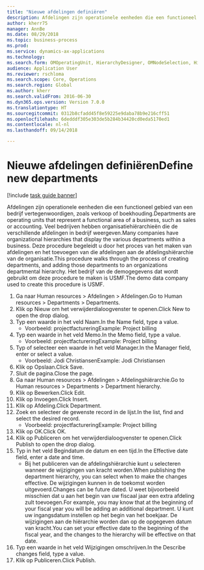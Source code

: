 ```yaml
--- 
title: "Nieuwe afdelingen definiëren"
description: Afdelingen zijn operationele eenheden die een functioneel gebied van een bedrijf vertegenwoordigen, zoals verkoop of boekhouding.
author: kherr75
manager: AnnBe
ms.date: 08/29/2018
ms.topic: business-process
ms.prod: 
ms.service: dynamics-ax-applications
ms.technology: 
ms.search.form: OMOperatingUnit, HierarchyDesigner, OMNodeSelection, HierarchyPublishAndCloseForm
audience: Application User
ms.reviewer: rschloma
ms.search.scope: Core, Operations
ms.search.region: Global
ms.author: kherr
ms.search.validFrom: 2016-06-30
ms.dyn365.ops.version: Version 7.0.0
ms.translationtype: HT
ms.sourcegitcommit: 0312b8cfadd45f8e59225e9daba78b9e216cff51
ms.openlocfilehash: 6dedddf305e303de5b284b34420cd0eda5170ed1
ms.contentlocale: nl-nl
ms.lasthandoff: 09/14/2018

---
```

# <a name="define-new-departments"></a><span data-ttu-id="3c5f2-103">Nieuwe afdelingen definiëren</span><span class="sxs-lookup"><span data-stu-id="3c5f2-103">Define new departments</span></span>

[!include [task guide banner](../../includes/task-guide-banner.md)]

<span data-ttu-id="3c5f2-104">Afdelingen zijn operationele eenheden die een functioneel gebied van een bedrijf vertegenwoordigen, zoals verkoop of boekhouding.</span><span class="sxs-lookup"><span data-stu-id="3c5f2-104">Departments are operating units that represent a functional area of a business, such as sales or accounting.</span></span> <span data-ttu-id="3c5f2-105">Veel bedrijven hebben organisatiehiërarchieën die de verschillende afdelingen in bedrijf weergeven.</span><span class="sxs-lookup"><span data-stu-id="3c5f2-105">Many companies have organizational hierarchies that display the various departments within a business.</span></span> <span data-ttu-id="3c5f2-106">Deze procedure begeleidt u door het proces van het maken van afdelingen en het toevoegen van die afdelingen aan de afdelingshiërarchie van de organisatie.</span><span class="sxs-lookup"><span data-stu-id="3c5f2-106">This procedure walks through the process of creating departments, and adding those departments to an organizations departmental hierarchy.</span></span> <span data-ttu-id="3c5f2-107">Het bedrijf van de demogegevens dat wordt gebruikt om deze procedure te maken is USMF.</span><span class="sxs-lookup"><span data-stu-id="3c5f2-107">The demo data company used to create this procedure is USMF.</span></span>

1. <span data-ttu-id="3c5f2-108">Ga naar Human resources > Afdelingen > Afdelingen.</span><span class="sxs-lookup"><span data-stu-id="3c5f2-108">Go to Human resources > Departments > Departments.</span></span>
2. <span data-ttu-id="3c5f2-109">Klik op Nieuw om het verwijderdialoogvenster te openen.</span><span class="sxs-lookup"><span data-stu-id="3c5f2-109">Click New to open the drop dialog.</span></span>
3. <span data-ttu-id="3c5f2-110">Typ een waarde in het veld Naam.</span><span class="sxs-lookup"><span data-stu-id="3c5f2-110">In the Name field, type a value.</span></span>
    * <span data-ttu-id="3c5f2-111">Voorbeeld: projectfacturering</span><span class="sxs-lookup"><span data-stu-id="3c5f2-111">Example: Project billing</span></span>  
4. <span data-ttu-id="3c5f2-112">Typ een waarde in het veld Memo.</span><span class="sxs-lookup"><span data-stu-id="3c5f2-112">In the Memo field, type a value.</span></span>
    * <span data-ttu-id="3c5f2-113">Voorbeeld: projectfacturering</span><span class="sxs-lookup"><span data-stu-id="3c5f2-113">Example: Project billing</span></span>  
5. <span data-ttu-id="3c5f2-114">Typ of selecteer een waarde in het veld Manager.</span><span class="sxs-lookup"><span data-stu-id="3c5f2-114">In the Manager field, enter or select a value.</span></span>
    * <span data-ttu-id="3c5f2-115">Voorbeeld: Jodi Christiansen</span><span class="sxs-lookup"><span data-stu-id="3c5f2-115">Example: Jodi Christiansen</span></span>  
6. <span data-ttu-id="3c5f2-116">Klik op Opslaan.</span><span class="sxs-lookup"><span data-stu-id="3c5f2-116">Click Save.</span></span>
7. <span data-ttu-id="3c5f2-117">Sluit de pagina.</span><span class="sxs-lookup"><span data-stu-id="3c5f2-117">Close the page.</span></span>
8. <span data-ttu-id="3c5f2-118">Ga naar Human resources > Afdelingen > Afdelingshiërarchie.</span><span class="sxs-lookup"><span data-stu-id="3c5f2-118">Go to Human resources > Departments > Department hierarchy.</span></span>
9. <span data-ttu-id="3c5f2-119">Klik op Bewerken.</span><span class="sxs-lookup"><span data-stu-id="3c5f2-119">Click Edit.</span></span>
10. <span data-ttu-id="3c5f2-120">Klik op Invoegen.</span><span class="sxs-lookup"><span data-stu-id="3c5f2-120">Click Insert.</span></span>
11. <span data-ttu-id="3c5f2-121">Klik op Afdeling.</span><span class="sxs-lookup"><span data-stu-id="3c5f2-121">Click Department.</span></span>
12. <span data-ttu-id="3c5f2-122">Zoek en selecteer de gewenste record in de lijst.</span><span class="sxs-lookup"><span data-stu-id="3c5f2-122">In the list, find and select the desired record.</span></span>
    * <span data-ttu-id="3c5f2-123">Voorbeeld: projectfacturering</span><span class="sxs-lookup"><span data-stu-id="3c5f2-123">Example: Project billing</span></span>  
13. <span data-ttu-id="3c5f2-124">Klik op OK.</span><span class="sxs-lookup"><span data-stu-id="3c5f2-124">Click OK.</span></span>
14. <span data-ttu-id="3c5f2-125">Klik op Publiceren om het verwijderdialoogvenster te openen.</span><span class="sxs-lookup"><span data-stu-id="3c5f2-125">Click Publish to open the drop dialog.</span></span>
15. <span data-ttu-id="3c5f2-126">Typ in het veld Begindatum de datum en een tijd.</span><span class="sxs-lookup"><span data-stu-id="3c5f2-126">In the Effective date field, enter a date and time.</span></span>
    * <span data-ttu-id="3c5f2-127">Bij het publiceren van de afdelingshiërarchie kunt u selecteren wanneer de wijzigingen van kracht worden.</span><span class="sxs-lookup"><span data-stu-id="3c5f2-127">When publishing the department hierarchy, you can select when to make the changes effective.</span></span> <span data-ttu-id="3c5f2-128">De wijzigingen kunnen in de toekomst worden uitgevoerd.</span><span class="sxs-lookup"><span data-stu-id="3c5f2-128">Changes can be future dated.</span></span> <span data-ttu-id="3c5f2-129">U weet bijvoorbeeld misschien dat u aan het begin van uw fiscaal jaar een extra afdeling zult toevoegen.</span><span class="sxs-lookup"><span data-stu-id="3c5f2-129">For example, you may know that at the beginning of your fiscal year you will be adding an additional department.</span></span> <span data-ttu-id="3c5f2-130">U kunt uw ingangsdatum instellen op het begin van het boekjaar. De wijzigingen aan de hiërarchie worden dan op de opgegeven datum van kracht.</span><span class="sxs-lookup"><span data-stu-id="3c5f2-130">You can set your effective date to the beginning of the fiscal year, and the changes to the hierarchy will be effective on that date.</span></span>  
16. <span data-ttu-id="3c5f2-131">Typ een waarde in het veld Wijzigingen omschrijven.</span><span class="sxs-lookup"><span data-stu-id="3c5f2-131">In the Describe changes field, type a value.</span></span>
17. <span data-ttu-id="3c5f2-132">Klik op Publiceren.</span><span class="sxs-lookup"><span data-stu-id="3c5f2-132">Click Publish.</span></span>


